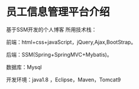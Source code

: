 # 员工信息管理平台介绍
基于SSM开发的个人博客 所用技术栈：

前端：html+css+javaScript，jQuery,Ajax,BootStrap。

后端：SSM(Spring+SpringMVC+Mybatis)。

数据库：Mysql

开发环境：java1.8 ，Eclipse，Maven，Tomcat9
